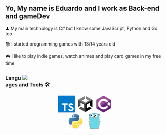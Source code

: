 ## Yo, My name is Eduardo and I work as Back-end and gameDev

<p align="left">
    ♟ My main technology is C# but I know some JavaScript, Python and Go too
</p>

<p align="left">
    📚 I started programming games with 13/14 years old
</p>

<p align="left">
    🎮 I like to play indie games, watch animes and play card games in my free time
</p>

<img src="https://i.pinimg.com/originals/00/05/3b/00053bfd16ab1eb04dc1e17a1dd8e3d5.gif" min-width="550px"
    max-width="550px" width="450px" align="right">
---

### Languages and Tools 🛠

<div align="center">
    <img align=top
        src="https://raw.githubusercontent.com/devicons/devicon/master/icons/typescript/typescript-original.svg"
        width="55" height="55" />
    <img align=top src="https://raw.githubusercontent.com/devicons/devicon/master/icons/unity/unity-original.svg"
        width="55" height="55" />
    <img align=top src="https://github.com/devicons/devicon/blob/master/icons/csharp/csharp-original.svg" width="55"
        height="55" /> <br />
    <img align=top src="https://github.com/devicons/devicon/blob/master/icons/python/python-original.svg" width="55"
        height="55" />
    <img align=top src="https://raw.githubusercontent.com/devicons/devicon/master/icons/go/go-original.svg" width="55"
        height="55" />
</div>
